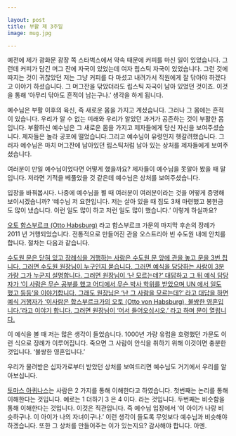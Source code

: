 ```yaml
---

layout: post
title: 부활 제 3주일
image: mug.jpg

---
```


예전에 제가 광화문 광장 쪽 스타벅스에서 약속 때문에 커피를 마신 일이 있었습니다. 그런데 커피가 담긴 머그 잔에 자국이 있었는데 여자 립스틱 자국이 있었습니다. 그런 것에 따지는 것이 귀찮았던 저는 그냥 커피를 다 마셨고 내려가서 직원에게 잘 닦아야 하겠다고 이야기 하셨습니다. 그 머그잔을 닦았더라도 립스틱 자국이 남아 있었던 것이죠. 이것을 통해 ‘아무리 닦아도 흔적이 남는구나.’ 생각을 하게 됩니다.

예수님은 부활 이후의 육신, 즉 새로운 몸을 가지고 계셨습니다. 그러나 그 몸에는 흔적이 있습니다. 우리가 알 수 없는 미래와 우리가 알았던 과거가 공존하는 것이 부활한 몸입니다. 부활하신 예수님은 그 새로운 몸을 가지고 제자들에게 당신 자신을 보여주셨습니다. 제자들은 놀라 공포에 떨었습니다.그리고 예수님이 유령인지 헷갈려했습니다. 그러자 예수님은 마치 머그잔에 남아있던 립스틱처럼 남아 있는 상처를 제자들에게 보여주셨습니다.

여러분이 만일 예수님이었다면 어떻게 했을까요? 제자들이 예수님을 못알아 봤을 때 말입니다. 저라면 기적을 베풀었을 것 같은데 예수님은 상처를 보여주셨습니다.

입장을 바꿔봅시다. 나중에 예수님을 뵐 때 여러분이 여러분이라는 것을 어떻게 증명해 보이시겠습니까? ‘예수님 저 요한입니다. 저는 살아 있을 때 집도 3채 마련했고 봉헌금도 많이 냈습니다. 이런 일도 많이 하고 저런 일도 많이 했습니다.’ 이렇게 하실까요?

<a href="https://de.wikipedia.org/wiki/Otto_von_Habsburg">오토 합스부르크 (Otto Habsburg)</a> 라고 합스부르크 가문의 마지막 후손의 장례가 2011 년 거행되었습니다. 전통적으로 만들어진 관을 오스트리아 빈 수도원 내에 안치를 합니다. 절차는 다음과 같습니다.

<a href="https://www.youtube.com/watch?v=9-BBgc_uBZQ">수도원 문은 닫혀 있고 장례식을 거행하는 사람은 수도원 문 앞에 관을 놓고 문을 3번 칩니다. 그러면 수도원 원장님이 누구인지 묻습니다. 그러면 예식을 담당하는 사람이 3분 가량 그가 누군지 설명합니다. 그러면 원장님이 ‘난 모르는데?’ 대답하고 그 뒤 예식 담당자가 ‘이 사람은 무슨 공부를 했고 어디에서 무슨 박사 학위를 받았으며 UN 에서 일도 했고 등등’을 이야기합니다. 그래도 원장님은 ‘난 그 사람을 모르는데?’ 라고 대답을 하면 예식 거행자가 ‘이사람은 합스부르크가의 오토 (Otto von Habsburg), 불쌍한 영혼입니다.’라고 이야기 합니다. 그러면 원장님이 ‘어서 들어오십시오.’ 라고 하며 문이 열립니다.</a>

이 예식을 볼 때 저는 많은 생각이 들었습니다. 1000년 가량 유럽을 호령했던 가문도 이런 식으로 장례가 이루어집니다. 죽으면 그 사람이 안식을 취하기 위해 이것이면 충분한 것입니다. ‘불쌍한 영혼입니다.’

우리가 물려받은 십자가로부터 받았던 상처를 보여드리면 예수님도 거기에서 우리를 알아보십니다.

<a href="https://maria.catholic.or.kr/sa_ho/list/view.asp?menugubun=saint&ctxtSaintId=2664&Orggubun=101;">토마스 아퀴나스</a>는 사람은 2 가지를 통해 이해한다고 하였습니다. 첫번째는 논리를 통해 이해한다는 것입니다. 예로는 1 더하기 3 은 4 이다. 라는 것입니다. 두번째는
비슷함을 통해 이해한다는 것입니다. 이것은 직관입니다. 즉 예수님 입장에서 ‘이 아이가 나랑 비슷하구나. 이 아이가 나의 자녀이구나.’ 이런 생각이 들도록 무엇보다 예수님과 비슷해야 하겠습니다. 또한 그 상처를 만들어주는 이가 있는지요? 감사해야 합니다. 아멘.
